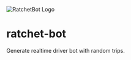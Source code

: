 ![RatchetBot Logo](/ratchet-bot-transformers.png)

# ratchet-bot
Generate realtime driver bot with random trips.
